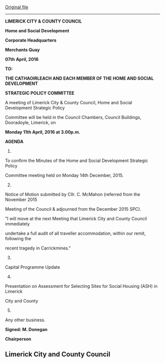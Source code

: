 [Original file](https://www.limerick.ie/sites/default/files/media/documents/2017-06/Agenda%20-%20Home%20%26%20Social%20Development%20SPC%20-%2011th%20April%202016.pdf)

---
**LIMERICK CITY & COUNTY COUNCIL**

**Home and Social Development**

**Corporate Headquarters**

**Merchants Quay**

**07th** **April, 2016**

**TO:**

**THE CATHAOIRLEACH AND EACH MEMBER OF THE HOME AND SOCIAL DEVELOPMENT**

**STRATEGIC POLICY COMMITTEE**

A meeting of Limerick City & County Council, Home and Social Development Strategic Policy

Committee will be held in the Council Chambers, Council Buildings, Dooradoyle, Limerick, on

**Monday 11th April, 2016 at 3.00p.m.**

**AGENDA**

1)

To confirm the Minutes of the Home and Social Development Strategic Policy

Committee meeting held on Monday 14th December, 2015.

2)

Notice of Motion submitted by Cllr. C. McMahon (referred from the November 2015

Meeting of the Council & adjourned from the December 2015 SPC).

"I will move at the next Meeting that Limerick City and County Council immediately

undertake a full audit of all traveller accommodation, within our remit, following the

recent tragedy in Carrickmines."

3)

Capital Programme Update

4)

Presentation on Assessment for Selecting Sites for Social Housing (ASH) in Limerick

City and County

5)

Any other business.

**Signed: M. Donegan**

**Chairperson**

**Limerick City and County Council**
---
